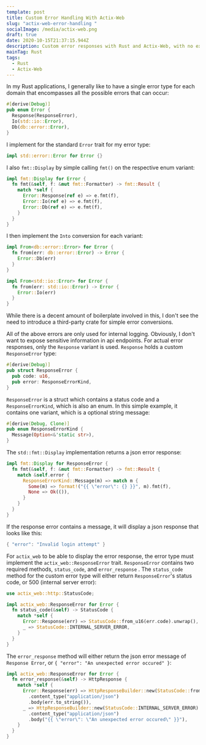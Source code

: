 ```yaml
---
template: post
title: Custom Error Handling With Actix-Web
slug: "actix-web-error-handling "
socialImage: /media/actix-web.png
draft: true
date: 2020-10-15T21:37:15.944Z
description: Custom error responses with Rust and Actix-Web, with no external crates.
mainTag: Rust
tags:
  - Rust
  - Actix-Web
---
```

In my Rust applications, I generally like to have a single error type for each domain that encompasses all the possible errors that can occur:
```rust
#[derive(Debug)]
pub enum Error {
  Response(ResponseError),
  Io(std::io::Error),
  Db(db::error::Error),
}
```
I implement for the standard `Error` trait for my error type:

```rust
impl std::error::Error for Error {}
```

I also `fmt::Display` by simple calling `fmt()` on the respective enum variant:
```rust
impl fmt::Display for Error {
  fn fmt(&self, f: &mut fmt::Formatter) -> fmt::Result {
    match *self {
      Error::Response(ref e) => e.fmt(f),
      Error::Io(ref e) => e.fmt(f),
      Error::Db(ref e) => e.fmt(f),
    }
  }
}
```
I then implement the `Into` conversion for each variant:
```rust
impl From<db::error::Error> for Error {
  fn from(err: db::error::Error) -> Error {
    Error::Db(err)
  }
}

impl From<std::io::Error> for Error {
  fn from(err: std::io::Error) -> Error {
    Error::Io(err)
  }
}
```
While there is a decent amount of boilerplate involved in this, I don't see the need to introduce a third-party crate for simple error conversions.

All of the above errors are only used for internal logging. Obviously, I don't want to expose sensitive information in api endpoints. For actual error responses, only the `Response` variant is used. `Response` holds a custom `ResponseError` type:
```rust
#[derive(Debug)]
pub struct ResponseError {
  pub code: u16,
  pub error: ResponseErrorKind,
}
```

`ResponseError` is a struct which contains a status code and a `ResponseErrorKind`, which is also an enum. In this simple example, it contains one variant, which is a optional string message:
```rust
#[derive(Debug, Clone)]
pub enum ResponseErrorKind {
  Message(Option<&'static str>),
}
```

The `std::fmt::Display` implementation returns a json error response:
```rust
impl fmt::Display for ResponseError {
  fn fmt(&self, f: &mut fmt::Formatter) -> fmt::Result {
    match &self.error {
      ResponseErrorKind::Message(m) => match m {
        Some(m) => format!("{{ \"error\": {} }}", m).fmt(f),
        None => Ok(()),
      }
    }
  }
}
```
If the response error contains a message, it will display a json response that looks like this:
```rust
{ "error": "Invalid login attempt" }
```

For `actix_web` to be able to display the error response, the error type must implement the `actix_web::ResponseError` trait. `ResponseError` contains two required methods, `status_code`, and `error_response` . The `status_code` method for the custom error type will either return `ResponseError`'s status code, or 500 (internal server error):
```rust
use actix_web::http::StatusCode;

impl actix_web::ResponseError for Error {
  fn status_code(&self) -> StatusCode {
    match *self {
      Error::Response(err) => StatusCode::from_u16(err.code).unwrap(),
      _ => StatusCode::INTERNAL_SERVER_ERROR,
    }
  }
}
```

The `error_response` method will either return the json error message of `Response Error`, or `{ "error": "An unexpected error occured" }`:
```rust
impl actix_web::ResponseError for Error {
  fn error_response(&self) -> HttpResponse {
    match *self {
      Error::Response(err) => HttpResponseBuilder::new(StatusCode::from_u16(err.code).unwrap())
        .content_type("application/json")
        .body(err.to_string()),
      _ => HttpResponseBuilder::new(StatusCode::INTERNAL_SERVER_ERROR)
        .content_type("application/json")
        .body("{{ \"error\": \"An unexpected error occured\" }}"),
    }
  }
}
```